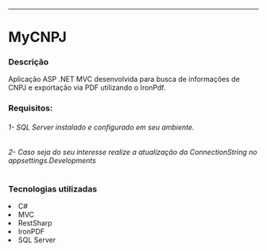 ---
# MyCNPJ

### Descrição
  Aplicação ASP .NET MVC desenvolvida para busca de informações de CNPJ e exportação via PDF utilizando o IronPdf.
  
### Requisitos: 
###### 1- SQL Server instalado e configurado em seu ambiente.
###### 2- Caso seja do seu interesse realize a atualização da ConnectionString no appsettings.Developments

#
### Tecnologias utilizadas

<li>C#</li>
<li>MVC</li>
<li>RestSharp</li>
<li>IronPDF</li>
<li>SQL Server</li>
